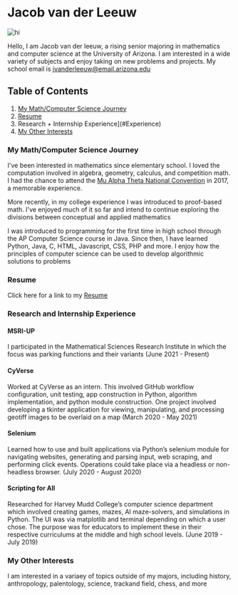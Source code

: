 # Jacob van der Leeuw
<img src="https://github.com/jvanderleeuw/jvanderleeuw.github.io/blob/master/IMG_20210615_174320375" alt="hi" class="inline"/>

Hello, I am Jacob van der leeuw, a rising senior majoring in mathematics and computer science at the University of Arizona. I am interested in a wide variety of subjects and enjoy taking on new problems and projects. My school email is jvanderleeuw@email.arizona.edu

## Table of Contents

1. [My Math/Computer Science Journey](#Math/CS)
2. [Resume](#Resume)
3. Research + Internship Experience](#Experience)
4. [My Other Interests](#Interests)

### My Math/Computer Science Journey <a name="Math/CS"/>
I've been interested in mathematics since elementary school. I loved the computation involved in algebra, geometry, calculus, and competition math. I had the chance to attend the [Mu Alpha Theta National Convention](https://mualphatheta.org/national-convention) in 2017, a memorable experience.

More recently, in my college experience I was introduced to proof-based math. I've enjoyed much of it so far and intend to continue exploring the divisions between conceptual and applied mathematics

I was introduced to programming for the first time in high school through the AP Computer Science course in Java. Since then, I have learned Python, Java, C, HTML, Javascript, CSS, PHP and more. I enjoy how the principles of computer science can be used to develop algorithmic solutions to problems


### Resume <a name="Resume"/>
Click here for a link to my <a href="https://github.com/jvanderleeuw/jvanderleeuw.github.io/blob/master/Jacob_Resume.pdf">
Resume
</a>


### Research and Internship Experience <a name="Research"/>

#### MSRI-UP
I participated in the Mathematical Sciences Research Institute in which the focus was parking functions and their variants
(June 2021 - Present)

#### CyVerse
Worked at CyVerse as an intern. This involved GitHub workflow configuration, unit testing, app construction in Python, algorithm implementation, and python module construction. One project involved developing a tkinter application for viewing, manipulating, and processing geotiff images to be overlaid on a map
(March 2020 - May 2021)

#### Selenium
Learned how to use and built applications via Python’s selenium module for navigating websites, generating and parsing input, web scraping, and performing click events. Operations could take place via a headless or non-headless browser. 
(July 2020 - August 2020)

#### Scripting for All
Researched for Harvey Mudd College’s computer science department which involved creating games, mazes, AI maze-solvers, and simulations in Python. The UI was via matplotlib and terminal depending on which a user chose. The purpose was for educators to implement these in their respective curriculums at the middle and high school levels.
(June 2019 - July 2019)

### My Other Interests <a name="Interests"/>
I am interested in a variaey of topics outside of my majors, including history, anthropology, palentology, science, trackand field, chess, and more

